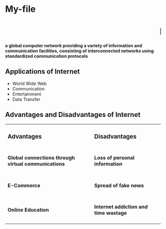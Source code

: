 # My-file
<html>
<head></head>
<body>
    <h1><marquee>INTERNET</marquee></h1>
    <P ALIGN="JUSTIFY"><H4>a global computer network providing a variety of information and communication facilities, consisting of interconnected networks using standardized communication protocols</H4></P>
    <h2>Applications of Internet</h2>
    <ul>
        <li>World Wide Web</li>
        <li>Communication</li>
        <li>Entertainment </li>
        <li> Data Transfer</li>
    </ul>
    <h2> Advantages and Disadvantages of Internet</h2>
    <table>
        <tr>
            <td><h3><b>Advantages</b></h3></td>
            <td><h3><b>Disadvantages</b></h3></td>
        </tr>
        <tr>
            <td><h4>Global connections through virtual communications</h4></td>
            <td><h4>Loss of personal information</h4></td>
        </tr>
        <tr>
            <td><h4>E-Commerce</h4></td>
            <td><h4>Spread of fake news</h4></td>
        </tr>
        <tr>
            <td><h4>Online Education</h4></td>
            <td><h4>Internet addiction and time wastage</h></td>
        </tr>
    </table>
    
</body>
</html>
